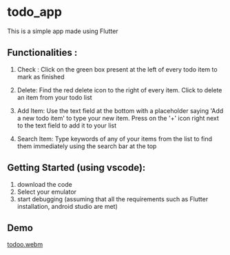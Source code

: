 # todo_app

This is a simple app made using Flutter

## Functionalities :

1. Check :
Click on the green box present at the left of every todo item to mark as finished

2. Delete:
Find the red delete icon to the right of every item. Click to delete an item from your todo list

3. Add Item:
Use the text field at the bottom with a placeholder saying 'Add a new todo item' to type your new item. Press on the '+' icon right next to the text field to add it to your list

4. Search Item:
Type keywords of any of your items from the list to find them immediately using the search bar at the top

## Getting Started (using vscode):
1. download the code
2. Select your emulator
3. start debugging
(assuming that all the requirements such as Flutter installation, android studio are met)

## Demo
[todoo.webm](https://user-images.githubusercontent.com/94433991/224706222-d7302343-b294-4e3e-bca6-ab0d6dc32afa.webm)

